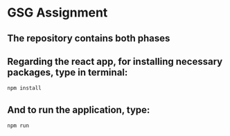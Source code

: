 # GSG Assignment
## The repository contains both phases
## Regarding the react app, for installing necessary packages, type in terminal: 

```bash
npm install
```
## And to run the application, type:
 ```bash
npm run
```
